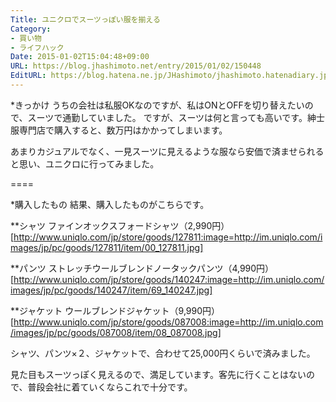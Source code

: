 ```yaml
---
Title: ユニクロでスーツっぽい服を揃える
Category:
- 買い物
- ライフハック
Date: 2015-01-02T15:04:48+09:00
URL: https://blog.jhashimoto.net/entry/2015/01/02/150448
EditURL: https://blog.hatena.ne.jp/JHashimoto/jhashimoto.hatenadiary.jp/atom/entry/8454420450078779452
---
```


*きっかけ
うちの会社は私服OKなのですが、私はONとOFFを切り替えたいので、スーツで通勤していました。
ですが、スーツは何と言っても高いです。紳士服専門店で購入すると、数万円はかかってしまいます。

あまりカジュアルでなく、一見スーツに見えるような服なら安価で済ませられると思い、ユニクロに行ってみました。

====

*購入したもの
結果、購入したものがこちらです。

**シャツ
ファインオックスフォードシャツ（2,990円）
[http://www.uniqlo.com/jp/store/goods/127811:image=http://im.uniqlo.com/images/jp/pc/goods/127811/item/00_127811.jpg]

**パンツ
ストレッチウールブレンドノータックパンツ（4,990円）
[http://www.uniqlo.com/jp/store/goods/140247:image=http://im.uniqlo.com/images/jp/pc/goods/140247/item/69_140247.jpg]

**ジャケット
ウールブレンドジャケット（9,990円）
[http://www.uniqlo.com/jp/store/goods/087008:image=http://im.uniqlo.com/images/jp/pc/goods/087008/item/08_087008.jpg]

シャツ、パンツ×２、ジャケットで、合わせて25,000円くらいで済みました。

見た目もスーツっぽく見えるので、満足しています。客先に行くことはないので、普段会社に着ていくならこれで十分です。
